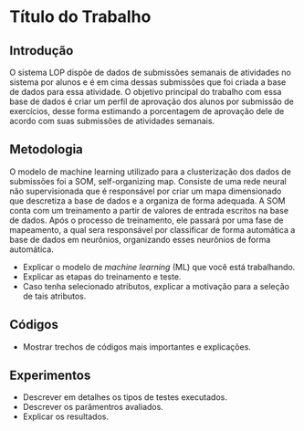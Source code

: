 # Título do Trabalho 

## Introdução

O sistema LOP dispõe de dados de submissões semanais de atividades no sistema por alunos e é em cima dessas submissões
que foi criada a base de dados para essa atividade. O objetivo principal do trabalho com essa base de dados é criar um perfil de aprovação dos alunos por submissão de exercícios, desse forma estimando a porcentagem de aprovação dele de acordo com suas submissões de atividades semanais.

## Metodologia

O modelo de machine learning utilizado para a clusterização dos dados de submissões foi a SOM, self-organizing map. Consiste de uma rede neural não supervisionada que é responsável por criar um mapa dimensionado que descretiza a base de dados e a organiza de forma adequada. A SOM conta com um treinamento a partir de valores de entrada escritos na base de dados. Após o processo de treinamento, ele passará por uma fase de mapeamento, a qual sera responsável por classificar de forma automática a base de dados em neurônios, organizando esses neurônios de forma automática.

* Explicar o modelo de _machine learning_ (ML) que você está trabalhando. 
* Explicar as etapas do treinamento e teste. 
* Caso tenha selecionado atributos, explicar a motivação para a seleção de tais atributos. 

## Códigos 

* Mostrar trechos de códigos mais importantes e explicações.  

## Experimentos 

* Descrever em detalhes os tipos de testes executados. 
* Descrever os parâmentros avaliados. 
* Explicar os resultados. 
